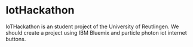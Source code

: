 # IotHackathon

IoTHackathon is an student project of the University of Reutlingen. 
We should create a project using IBM Bluemix and particle photon iot internet buttons.
